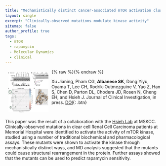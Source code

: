```yaml
---
title: "Mechanistically distinct cancer-associated mTOR activation clusters predict sensitivity to rapamycin"
layout: single
excerpt: "Clinically-observed mutations modulate kinase activity"
sitemap: false
author_profile: true
tags:
  - mTOR
  - rapamycin
  - Molecular Dynamics
  - clinical
---
```


{% raw %}<img src="/images/mtor-mutant.jpg" alt="a" style="float: left;width:130px;height:130px;margin:10px" >{% endraw %}

 Xu Jianing, Pham CG, **Albanese SK**, Dong Yiyu, Oyama T, Lee CH, Rodrik-Outmezguine V, Yao Z, Han S, Chen D, Parton DL, Chodera JD, Rosen N, Cheng EH, and Hsieh J. Journal of Clinical Investigation, in press. [DOI](https://www.jci.org/articles/view/86120){: .btn}

 <br />



This paper was the result of a collaboration with the [Hsieh Lab](https://www.mskcc.org/research-areas/labs/james-hsieh) at MSKCC. Clinically-observed mutations in clear cell Renal Cell Carcinoma patients at Memorial Hospital were identified to activate the activity of mTOR kinase, studied using a number of traditional biochemical and pharmacological assays. These mutants were shown to activate the kinase through mechanistically distinct ways, and MD analysis suggested that the mutants could cause structural rearrangement in the protein. Further assays showed that the mutants can be used to predict rapamycin sensitivity.
